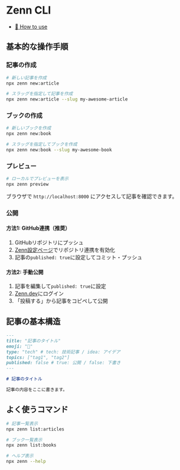 # Zenn CLI

* [📘 How to use](https://zenn.dev/zenn/articles/zenn-cli-guide)

## 基本的な操作手順

### 記事の作成

```bash
# 新しい記事を作成
npx zenn new:article

# スラッグを指定して記事を作成
npx zenn new:article --slug my-awesome-article
```

### ブックの作成

```bash
# 新しいブックを作成
npx zenn new:book

# スラッグを指定してブックを作成
npx zenn new:book --slug my-awesome-book
```

### プレビュー

```bash
# ローカルでプレビューを表示
npx zenn preview
```

ブラウザで `http://localhost:8000` にアクセスして記事を確認できます。

### 公開

#### 方法1: GitHub連携（推奨）

1. GitHubリポジトリにプッシュ
2. [Zenn設定ページ](https://zenn.dev/settings)でリポジトリ連携を有効化
3. 記事の`published: true`に設定してコミット・プッシュ

#### 方法2: 手動公開

1. 記事を編集して`published: true`に設定
2. [Zenn.dev](https://zenn.dev/)にログイン
3. 「投稿する」から記事をコピペして公開

## 記事の基本構造

```markdown
---
title: "記事のタイトル"
emoji: "🚀"
type: "tech" # tech: 技術記事 / idea: アイデア
topics: ["tag1", "tag2"]
published: false # true: 公開 / false: 下書き
---

# 記事のタイトル

記事の内容をここに書きます。
```

## よく使うコマンド

```bash
# 記事一覧表示
npx zenn list:articles

# ブック一覧表示
npx zenn list:books

# ヘルプ表示
npx zenn --help
```
```